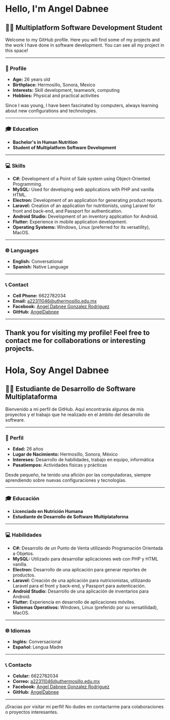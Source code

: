 # Hello, I'm Angel Dabnee

## 👨‍💻 Multiplatform Software Development Student

Welcome to my GitHub profile. Here you will find some of my projects and the work I have done in software development.
You can see all my project in this space! 

---

### 📖 Profile

- **Age:** 26 years old
- **Birthplace:** Hermosillo, Sonora, Mexico
- **Interests:** Skill development, teamwork, computing
- **Hobbies:** Physical and practical activities

Since I was young, I have been fascinated by computers, always learning about new configurations and technologies.

---

### 🎓 Education

- **Bachelor's in Human Nutrition**
- **Student of Multiplatform Software Development**

---

### 💻 Skills

- **C#:** Development of a Point of Sale system using Object-Oriented Programming.
- **MySQL:** Used for developing web applications with PHP and vanilla HTML.
- **Electron:** Development of an application for generating product reports.
- **Laravel:** Creation of an application for nutritionists, using Laravel for front and back-end, and Passport for authentication.
- **Android Studio:** Development of an inventory application for Android.
- **Flutter:** Experience in mobile application development.
- **Operating Systems:** Windows, Linux (preferred for its versatility), MacOS.

---

### 🌐 Languages

- **English:** Conversational
- **Spanish:** Native Language

---

### 📞 Contact

- **Cell Phone:** 6622782034
- **Email:** a22311046@uthermosillo.edu.mx
- **Facebook:** [Angel Dabnee Gonzalez Rodriguez](https://www.facebook.com/AngelDabnee)
- **GitHub:** [AngelDabnee](https://github.com/AngelDabnee)

---

Thank you for visiting my profile! Feel free to contact me for collaborations or interesting projects.
---

# Hola, Soy Angel Dabnee

## 👨‍💻 Estudiante de Desarrollo de Software Multiplataforma

Bienvenido a mi perfil de GitHub. Aquí encontrarás algunos de mis proyectos y el trabajo que he realizado en el ámbito del desarrollo de software.

---

### 📖 Perfil

- **Edad:** 26 años
- **Lugar de Nacimiento:** Hermosillo, Sonora, México
- **Intereses:** Desarrollo de habilidades, trabajo en equipo, informática
- **Pasatiempos:** Actividades físicas y prácticas

Desde pequeño, he tenido una afición por las computadoras, siempre aprendiendo sobre nuevas configuraciones y tecnologías.

---

### 🎓 Educación

- **Licenciado en Nutrición Humana**
- **Estudiante de Desarrollo de Software Multiplataforma**

---

### 💻 Habilidades

- **C#:** Desarrollo de un Punto de Venta utilizando Programación Orientada a Objetos.
- **MySQL:** Utilizado para desarrollar aplicaciones web con PHP y HTML vanilla.
- **Electron:** Desarrollo de una aplicación para generar reportes de productos.
- **Laravel:** Creación de una aplicación para nutricionistas, utilizando Laravel para el front y back-end, y Passport para autenticación.
- **Android Studio:** Desarrollo de una aplicación de inventarios para Android.
- **Flutter:** Experiencia en desarrollo de aplicaciones móviles.
- **Sistemas Operativos:** Windows, Linux (preferido por su versatilidad), MacOS.

---

### 🌐 Idiomas

- **Inglés:** Conversacional
- **Español:** Lengua Madre

---

### 📞 Contacto

- **Celular:** 6622782034
- **Correo:** a22311046@uthermosillo.edu.mx
- **Facebook:** [Angel Dabnee Gonzalez Rodriguez](https://www.facebook.com/AngelDabnee)
- **GitHub:** [AngelDabnee](https://github.com/AngelDabnee)

---

¡Gracias por visitar mi perfil! No dudes en contactarme para colaboraciones o proyectos interesantes.

<!--
**AngelDabnee/AngelDabnee** is a ✨ _special_ ✨ repository because its `README.md` (this file) appears on your GitHub profile.

Here are some ideas to get you started:

- 🔭 I’m currently working on ...
- 🌱 I’m currently learning ...
- 👯 I’m looking to collaborate on ...
- 🤔 I’m looking for help with ...
- 💬 Ask me about ...
- 📫 How to reach me: ...
- 😄 Pronouns: ...
- ⚡ Fun fact: ...
-->
